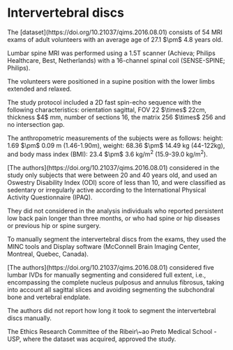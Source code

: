 # Intervertebral discs

<p>The [dataset](https://doi.org/10.21037/qims.2016.08.01) consists of 54 MRI exams of adult volunteers with an average age of 27.1 $\pm$ 4.8 years old.</p>
<p>Lumbar spine MRI was performed using a 1.5T scanner (Achieva; Philips Healthcare, Best, Netherlands) with a 16-channel spinal coil (SENSE-SPINE; Philips).</p> 
<p>The volunteers were positioned in a supine position with the lower limbs extended and relaxed.</p>
<p>The study protocol included a 2D fast spin-echo sequence with the following characteristics: orientation sagittal, FOV 22 $\times$ 22cm, thickness  $4$ mm, number of sections 16, the matrix  256 $\times$ 256 and no intersection gap.</p>

<p>The anthropometric measurements of the subjects were as follows: height: 1.69 $\pm$ 0.09 m (1.46-1.90m), weight: 68.36 $\pm$ 14.49 kg (44-122kg), and body mass index (BMI): 23.4 $\pm$ 3.6 kg/m<sup>2</sup> (15.9-39.0 kg/m<sup>2</sup>).</p>
<p>[The authors](https://doi.org/10.21037/qims.2016.08.01) considered in the study only subjects that were between 20 and 40 years old, and used an Oswestry Disability Index (ODI) score of less than 10, and were classified as sedentary or irregularly active according to the International Physical Activity Questionnaire (IPAQ). </p>
<p>They did not considered in the analysis individuals who reported persistent low back pain longer than three months, or who had spine or hip diseases or previous hip or spine surgery.</p>

<p>To manually segment the intervertebral discs from the exams, they used the MINC tools and Display software (McConnell Brain Imaging Center, Montreal, Quebec, Canada).</p>
<p>[The authors](https://doi.org/10.21037/qims.2016.08.01) considered five lumbar IVDs for manually segmenting and considered full extent, i.e., encompassing the complete nucleus pulposus and annulus fibrosus, taking into account all sagittal slices and avoiding segmenting the subchondral bone and vertebral endplate.</p>
<p>The authors did not report how long it took to segment the intervertebral discs manually.</p>
<p>The Ethics Research Committee of the Ribeir\~ao Preto Medical School - USP, where the dataset was acquired, approved the study. </p>

